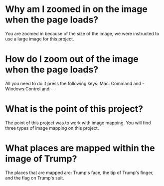 # Why am I zoomed in on the image when the page loads?
You are zoomed in because of the size of the image, we were instructed to use a large image for this project.

# How do I zoom out of the image when the page loads?
All you need to do it press the following keys:
Mac: Command and -
Windows Control and -

# What is the point of this project?
The point of this project was to work with image mapping. You will find three types of image mapping on this project. 

# What places are mapped within the image of Trump?
The places that are mapped are: Trump's face, the tip of Trump's finger, and the flag on Trump's suit.
